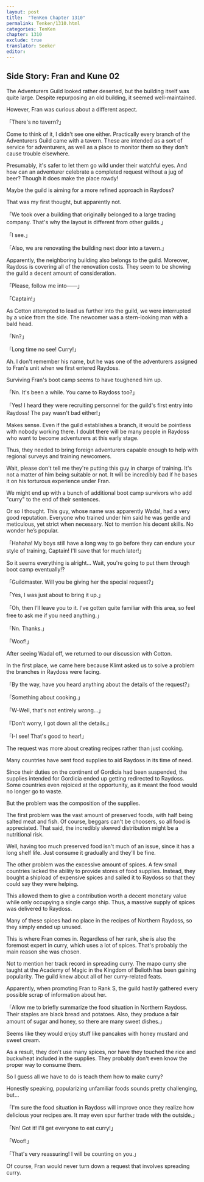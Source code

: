 ```yaml
---
layout: post
title:  "TenKen Chapter 1310"
permalink: Tenken/1310.html
categories: TenKen
chapter: 1310
exclude: true
translator: Seeker
editor: 
---
```

## Side Story: Fran and Kune 02

The Adventurers Guild looked rather deserted, but the building itself was quite large. Despite repurposing an old building, it seemed well-maintained.

However, Fran was curious about a different aspect.

「There's no tavern?」

Come to think of it, I didn't see one either. Practically every branch of the Adventurers Guild came with a tavern. These are intended as a sort of service for adventurers, as well as a place to monitor them so they don't cause trouble elsewhere.

Presumably, it's safer to let them go wild under their watchful eyes. And how can an adventurer celebrate a completed request without a jug of beer? Though it does make the place rowdy!

Maybe the guild is aiming for a more refined approach in Raydoss?

That was my first thought, but apparently not.

「We took over a building that originally belonged to a large trading company. That's why the layout is different from other guilds.」

「I see.」

「Also, we are renovating the building next door into a tavern.」

Apparently, the neighboring building also belongs to the guild. Moreover, Raydoss is covering all of the renovation costs. They seem to be showing the guild a decent amount of consideration.

「Please, follow me into――」

「Captain!」

As Cotton attempted to lead us further into the guild, we were interrupted by a voice from the side. The newcomer was a stern-looking man with a bald head.

「Nn?」

「Long time no see! Curry!」

Ah. I don't remember his name, but he was one of the adventurers assigned to Fran's unit when we first entered Raydoss.

Surviving Fran's boot camp seems to have toughened him up.

「Nn. It's been a while. You came to Raydoss too?」

「Yes! I heard they were recruiting personnel for the guild's first entry into Raydoss! The pay wasn't bad either!」

Makes sense. Even if the guild establishes a branch, it would be pointless with nobody working there. I doubt there will be many people in Raydoss who want to become adventurers at this early stage.

Thus, they needed to bring foreign adventurers capable enough to help with regional surveys and training newcomers.

Wait, please don't tell me they're putting this guy in charge of training. It's not a matter of him being suitable or not. It will be incredibly bad if he bases it on his torturous experience under Fran.

We might end up with a bunch of additional boot camp survivors who add "curry" to the end of their sentences.

Or so I thought. This guy, whose name was apparently Wadal, had a very good reputation. Everyone who trained under him said he was gentle and meticulous, yet strict when necessary. Not to mention his decent skills. No wonder he’s popular.

「Hahaha! My boys still have a long way to go before they can endure your style of training, Captain! I'll save that for much later!」

So it seems everything is alright... Wait, you're going to put them through boot camp eventually!?

「Guildmaster. Will you be giving her the special request?」

「Yes, I was just about to bring it up.」

「Oh, then I’ll leave you to it. I’ve gotten quite familiar with this area, so feel free to ask me if you need anything.」

「Nn. Thanks.」

「Woof!」

After seeing Wadal off, we returned to our discussion with Cotton.

In the first place, we came here because Klimt asked us to solve a problem the branches in Raydoss were facing.

「By the way, have you heard anything about the details of the request?」

「Something about cooking.」

「W-Well, that's not entirely wrong...」

『Don’t worry, I got down all the details.』

「I-I see! That's good to hear!」

The request was more about creating recipes rather than just cooking.

Many countries have sent food supplies to aid Raydoss in its time of need.

Since their duties on the continent of Gordicia had been suspended, the supplies intended for Gordicia ended up getting redirected to Raydoss. Some countries even rejoiced at the opportunity, as it meant the food would no longer go to waste.

But the problem was the composition of the supplies.

The first problem was the vast amount of preserved foods, with half being salted meat and fish. Of course, beggars can't be choosers, so all food is appreciated. That said, the incredibly skewed distribution might be a nutritional risk.

Well, having too much preserved food isn't much of an issue, since it has a long shelf life. Just consume it gradually and they'll be fine.

The other problem was the excessive amount of spices. A few small countries lacked the ability to provide stores of food supplies. Instead, they bought a shipload of expensive spices and sailed it to Raydoss so that they could say they were helping.

This allowed them to give a contribution worth a decent monetary value while only occupying a single cargo ship. Thus, a massive supply of spices was delivered to Raydoss.

Many of these spices had no place in the recipes of Northern Raydoss, so they simply ended up unused.

This is where Fran comes in. Regardless of her rank, she is also the foremost expert in curry, which uses a lot of spices. That's probably the main reason she was chosen.

Not to mention her track record in spreading curry. The mapo curry she taught at the Academy of Magic in the Kingdom of Belioth has been gaining popularity. The guild knew about all of her curry-related feats.

Apparently, when promoting Fran to Rank S, the guild hastily gathered every possible scrap of information about her.

「Allow me to briefly summarize the food situation in Northern Raydoss. Their staples are black bread and potatoes. Also, they produce a fair amount of sugar and honey, so there are many sweet dishes.」

Seems like they would enjoy stuff like pancakes with honey mustard and sweet cream.

As a result, they don't use many spices, nor have they touched the rice and buckwheat included in the supplies. They probably don't even know the proper way to consume them.

So I guess all we have to do is teach them how to make curry?

Honestly speaking, popularizing unfamiliar foods sounds pretty challenging, but...

「I'm sure the food situation in Raydoss will improve once they realize how delicious your recipes are. It may even spur further trade with the outside.」

「Nn! Got it! I'll get everyone to eat curry!」

「Woof!」

「That's very reassuring! I will be counting on you.」

Of course, Fran would never turn down a request that involves spreading curry.



